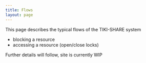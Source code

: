 ```yaml
---
title: Flows
layout: page
---
```


This page describes the typical flows of the TIKI-SHARE system

- blocking a resource
- accessing a resource (open/close locks)

Further details will follow, site is currently WIP
